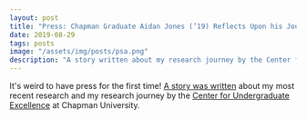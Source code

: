 ```yaml
---
layout: post
title: "Press: Chapman Graduate Aidan Jones (’19) Reflects Upon his Journey in Presenting Undergraduate Research"
date: 2019-08-29
tags: posts
image: "/assets/img/posts/psa.png"
description: "A story written about my research journey by the Center for Undergraduate Excellence at Chapman University"
---
```

<section class="post-content">

It's weird to have press for the first time! [A story was written](https://blogs.chapman.edu/undergraduate-excellence/2019/08/29/chapman-graduate-aidan-jones-19-reflects-upon-his-journey-in-presenting-undergraduate-research/) about my most recent research and my research journey by the [Center for Undergraduate Excellence](http://chapman.edu/cue) at Chapman University.

</section>
